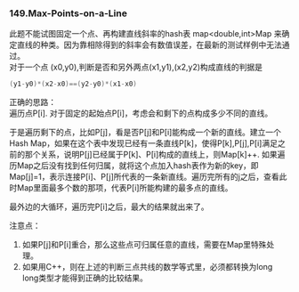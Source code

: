 ### 149.Max-Points-on-a-Line

此题不能试图固定一个点、再构建直线斜率的hash表 map<double,int>Map 来确定直线的种类。因为靠相除得到的斜率会有数值误差，在最新的测试样例中无法通过。  
对于一个点 (x0,y0),判断是否和另外两点(x1,y1),(x2,y2)构成直线的判据是
```cpp
(y1-y0)*(x2-x0)==(y2-y0)*(x1-x0)
```
正确的思路：  
遍历点P[i]. 对于固定的起始点P[i]，考虑会和剩下的点构成多少不同的直线。  

于是遍历剩下的点，比如P[j]，看是否P[j]和P[i]能构成一个新的直线。建立一个Hash Map，如果在这个表中发现已经有一条直线P[k]，使得P[k],P[j],P[i]满足之前的那个关系，说明P[j]已经属于P[k]、P[i]构成的直线上，则Map[k]++. 如果遍历Map之后没有找到任何归属，就将这个点加入hash表作为新的key，即Map[j]=1，表示连接P[i]、P[j]所代表的一条新直线。遍历完所有的j之后，查看此时Map里面最多个数的那项，代表P[i]所能构建的最多点的直线。    

最外边的大循环，遍历完P[i]之后，最大的结果就出来了。

注意点：  
1. 如果P[j]和P[i]重合，那么这些点可归属任意的直线，需要在Map里特殊处理。  
2. 如果用C++，则在上述的判断三点共线的数学等式里，必须都转换为long long类型才能得到正确的比较结果。
